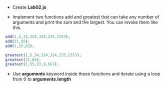 * Create __Lab02.js__

* Implement two functions add and greatest that can take any number of arguments and print the sum and the largest. You can invoke them like this.

``` javascript
add(1,5,34,324,324,235,2353);
add(21,65);
add(1,55,83);

greatest(1,5,34,324,324,235,2353);
greatest(21,65);
greatest(1,55,83,9,667);

```

* Use __arguments__ keyword inside these functions and iterate using a loop from 0 to __arguments.length__
